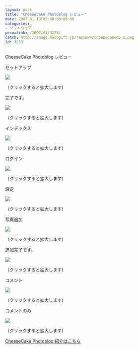 ```yaml
---
layout: post
title: "CheeseCake Photoblog レビュー"
date: 2007-01-19T09:00:00+09:00
categories:
- ソフトウェア
permalink: /2007/01/3273/
catch: http://image.moongift.jp/review4/cheesecake05.s.png
id: 3253
---
```

CheeseCake Photoblog レビュー  
<!--more-->

セットアップ

  

[![](http://image.moongift.jp/review4/cheesecake01.s.png)](http://image.moongift.jp/review4/cheesecake01.png)  
  
（クリックすると拡大します)

  

完了です。

  

[![](http://image.moongift.jp/review4/cheesecake02.s.png)](http://image.moongift.jp/review4/cheesecake02.png)  
  
（クリックすると拡大します)

  

インデックス

  

[![](http://image.moongift.jp/review4/cheesecake03.s.png)](http://image.moongift.jp/review4/cheesecake03.png)  
  
（クリックすると拡大します)

  

ログイン

  

[![](http://image.moongift.jp/review4/cheesecake04.s.png)](http://image.moongift.jp/review4/cheesecake04.png)  
  
（クリックすると拡大します)

  

設定

  

[![](http://image.moongift.jp/review4/cheesecake05.s.png)](http://image.moongift.jp/review4/cheesecake05.png)  
  
（クリックすると拡大します)

  

写真追加

  

[![](http://image.moongift.jp/review4/cheesecake06.s.png)](http://image.moongift.jp/review4/cheesecake06.png)  
  
（クリックすると拡大します)

  

追加完了です。

  

[![](http://image.moongift.jp/review4/cheesecake07.s.png)](http://image.moongift.jp/review4/cheesecake07.png)  
  
（クリックすると拡大します)

  

コメント

  

[![](http://image.moongift.jp/review4/cheesecake08.s.png)](http://image.moongift.jp/review4/cheesecake08.png)  
  
（クリックすると拡大します)

  

コメントのみ

  

[![](http://image.moongift.jp/review4/cheesecake09.s.png)](http://image.moongift.jp/review4/cheesecake09.png)  
  
（クリックすると拡大します)

  

[CheeseCake Photoblog 紹介はこちら](http://oss.moongift.jp/intro/i-3266.html)

